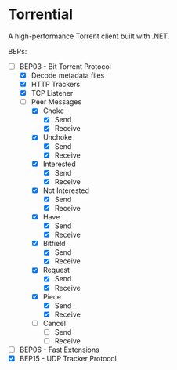 # Torrential

A high-performance Torrent client built with .NET.

BEPs:

- [ ] BEP03 - Bit Torrent Protocol
  - [x] Decode metadata files
  - [x] HTTP Trackers
  - [x] TCP Listener
  - [ ] Peer Messages
    - [x] Choke
      - [x] Send
      - [x] Receive
    - [x] Unchoke
      - [x] Send
      - [x] Receive
    - [x] Interested
      - [x] Send
      - [x] Receive
    - [x] Not Interested
      - [x] Send
      - [x] Receive
    - [x] Have
      - [x] Send
      - [x] Receive
    - [x] Bitfield
      - [x] Send
      - [x] Receive
    - [x] Request
      - [x] Send
      - [x] Receive
    - [x] Piece
      - [x] Send
      - [x] Receive
    - [ ] Cancel
      - [ ] Send
      - [ ] Receive
- [ ] BEP06 - Fast Extensions
- [x] BEP15 - UDP Tracker Protocol

